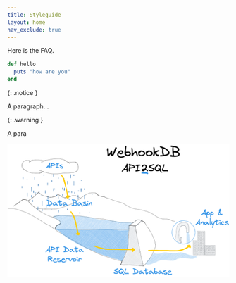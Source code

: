 ```yaml
---
title: Styleguide
layout: home
nav_exclude: true
---
```


Here is the FAQ.

```rb
def hello
  puts "how are you"
end
```

{: .notice }

A paragraph...

{: .warning }

A para

![this is an image](/assets/images/diagram-api2sql-reservoir.png)
